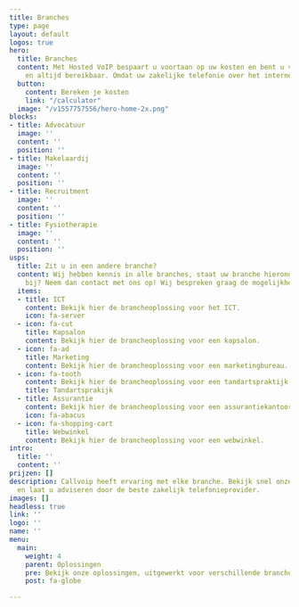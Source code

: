 ```yaml
---
title: Branches
type: page
layout: default
logos: true
hero:
  title: Branches
  content: Met Hosted VoIP bespaart u voortaan op uw kosten en bent u voortaan overal
    en altijd bereikbaar. Omdat uw zakelijke telefonie over het internet gaat.
  button:
    content: Bereken je kosten
    link: "/calculator"
  image: "/v1557757556/hero-home-2x.png"
blocks:
- title: Advocatuur
  image: ''
  content: ''
  position: ''
- title: Makelaardij
  image: ''
  content: ''
  position: ''
- title: Recruitment
  image: ''
  content: ''
  position: ''
- title: Fysiotherapie
  image: ''
  content: ''
  position: ''
usps:
  title: Zit u in een andere branche?
  content: Wij hebben kennis in alle branches, staat uw branche hieronder er niet
    bij? Neem dan contact met ons op! Wij bespreken graag de mogelijkheden met u.
  items:
  - title: ICT
    content: Bekijk hier de brancheoplossing voor het ICT.
    icon: fa-server
  - icon: fa-cut
    title: Kapsalon
    content: Bekijk hier de brancheoplossing voor een kapsalon.
  - icon: fa-ad
    title: Marketing
    content: Bekijk hier de brancheoplossing voor een marketingbureau.
  - icon: fa-tooth
    content: Bekijk hier de brancheoplossing voor een tandartspraktijk.
    title: Tandartsprakijk
  - title: Assurantie
    content: Bekijk hier de brancheoplossing voor een assurantiekantoor.
    icon: fa-abacus
  - icon: fa-shopping-cart
    title: Webwinkel
    content: Bekijk hier de brancheoplossing voor een webwinkel.
intro:
  title: ''
  content: ''
prijzen: []
description: Callvoip heeft ervaring met elke branche. Bekijk snel onze brancheoplossingen
  en laat u adviseren door de beste zakelijk telefonieprovider.
images: []
headless: true
link: ''
logo: ''
name: ''
menu:
  main:
    weight: 4
    parent: Oplossingen
    pre: Bekijk onze oplossingen, uitgewerkt voor verschillende branche
    post: fa-globe

---
```

